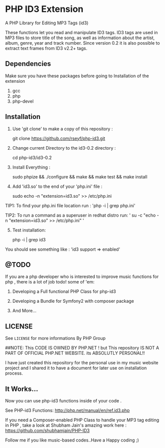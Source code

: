 PHP ID3 Extension
=================
A PHP Library for Editing MP3 Tags (id3) 

These functions let you read and manipulate ID3 tags. 
ID3 tags are used in MP3 files to store title of the song, as well as information about the artist, album, genre, year and track number.
Since version 0.2 it is also possible to extract text frames from ID3 v2.2+ tags.

Dependencies
------------

 Make sure you have these packages before going to Installation of the extension

  1.    gcc
  2.    php
  3.    php-devel



Installation
------------

  1. Use 'git clone' to make a copy of this repository :

        git clone https://github.com/rseyf/php-id3.git

  2. Change current Directory to the id3-0.2 directory :

        cd php-id3/id3-0.2

  3. Install Everything :

        sudo phpize && ./configure && make && make test && make install

  4. Add 'id3.so' to the end of your 'php.ini' file :

       sudo echo -n "extension=id3.so" >> /etc/php.ini

  TIP1: To find your php.ini file location run : 'php -i | grep php.ini'
  
  TIP2: To run a command as a superuser in redhat distro run: ' su -c "echo -n "extension=id3.so" >> /etc/php.ini" '

  5. Test installation:

       php -i | grep id3

  You should see something like :  'id3 support => enabled'


@TODO
-----
If you are a php developer who is interested to improve music functions for php , there is a lot of job todo!
some of 'em:
   
  1. Developing a Full functional PHP Class for php-id3

  2. Developing a Bundle for Symfony2 with composer package
 
  3. And More... 

 
LICENSE
-------
See ``LICENSE`` for more informations By PHP Group

##NOTE:
This CODE IS OWNED BY PHP.NET ! but This repository IS NOT A PART OF OFFICIAL PHP.NET WEBSITE. its ABSOLUTLY PERSONAL!!

I have just created this repository for the personal use in my music website project and I shared it to have a document for later use on installation process. 


It Works...
-----------
Now you can use php-id3 functions inside of your code . 

See PHP-id3 Functions: http://php.net/manual/en/ref.id3.php

If you need a Composer-enabled PHP Class to handle your MP3 tag editing in PHP , take a look at Shubham Jain's amazing work here : 
https://github.com/shubhamjain/PHP-ID3 

Follow me if you like music-based codes..Have a Happy coding ;) 
